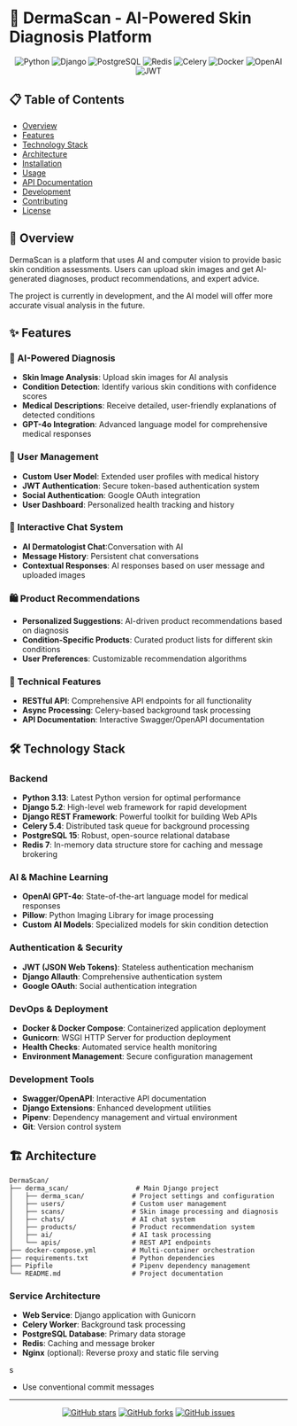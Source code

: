 # 🏥 DermaScan - AI-Powered Skin Diagnosis Platform

<div align="center">

![Python](https://img.shields.io/badge/Python-3.13-blue?style=for-the-badge&logo=python&logoColor=white)
![Django](https://img.shields.io/badge/Django-5.2-green?style=for-the-badge&logo=django&logoColor=white)
![PostgreSQL](https://img.shields.io/badge/PostgreSQL-15-blue?style=for-the-badge&logo=postgresql&logoColor=white)
![Redis](https://img.shields.io/badge/Redis-7-red?style=for-the-badge&logo=redis&logoColor=white)
![Celery](https://img.shields.io/badge/Celery-5.4-green?style=for-the-badge&logo=celery&logoColor=white)
![Docker](https://img.shields.io/badge/Docker-Compose-blue?style=for-the-badge&logo=docker&logoColor=white)
![OpenAI](https://img.shields.io/badge/OpenAI-GPT--4o-purple?style=for-the-badge&logo=openai&logoColor=white)
![JWT](https://img.shields.io/badge/JWT-Authentication-orange?style=for-the-badge&logo=jsonwebtokens&logoColor=white)

</div>

## 📋 Table of Contents

- [Overview](#overview)
- [Features](#features)
- [Technology Stack](#technology-stack)
- [Architecture](#architecture)
- [Installation](#installation)
- [Usage](#usage)
- [API Documentation](#api-documentation)
- [Development](#development)
- [Contributing](#contributing)
- [License](#license)

## 🎯 Overview

DermaScan is a platform that uses AI and computer vision to provide basic skin condition assessments. Users can upload skin images and get AI-generated diagnoses, product recommendations, and expert advice.

The project is currently in development, and the AI model will offer more accurate visual analysis in the future.
## ✨ Features

### 🔬 AI-Powered Diagnosis
- **Skin Image Analysis**: Upload skin images for AI analysis
- **Condition Detection**: Identify various skin conditions with confidence scores
- **Medical Descriptions**: Receive detailed, user-friendly explanations of detected conditions
- **GPT-4o Integration**: Advanced language model for comprehensive medical responses

### 👤 User Management
- **Custom User Model**: Extended user profiles with medical history
- **JWT Authentication**: Secure token-based authentication system
- **Social Authentication**: Google OAuth integration
- **User Dashboard**: Personalized health tracking and history

### 💬 Interactive Chat System
- **AI Dermatologist Chat**:Conversation with AI
- **Message History**: Persistent chat conversations
- **Contextual Responses**: AI responses based on user message and uploaded images

### 🛍️ Product Recommendations
- **Personalized Suggestions**: AI-driven product recommendations based on diagnosis
- **Condition-Specific Products**: Curated product lists for different skin conditions
- **User Preferences**: Customizable recommendation algorithms

### 🔧 Technical Features
- **RESTful API**: Comprehensive API endpoints for all functionality
- **Async Processing**: Celery-based background task processing
- **API Documentation**: Interactive Swagger/OpenAPI documentation

## 🛠️ Technology Stack

### Backend
- **Python 3.13**: Latest Python version for optimal performance
- **Django 5.2**: High-level web framework for rapid development
- **Django REST Framework**: Powerful toolkit for building Web APIs
- **Celery 5.4**: Distributed task queue for background processing
- **PostgreSQL 15**: Robust, open-source relational database
- **Redis 7**: In-memory data structure store for caching and message brokering

### AI & Machine Learning
- **OpenAI GPT-4o**: State-of-the-art language model for medical responses
- **Pillow**: Python Imaging Library for image processing
- **Custom AI Models**: Specialized models for skin condition detection

### Authentication & Security
- **JWT (JSON Web Tokens)**: Stateless authentication mechanism
- **Django Allauth**: Comprehensive authentication system
- **Google OAuth**: Social authentication integration

### DevOps & Deployment
- **Docker & Docker Compose**: Containerized application deployment
- **Gunicorn**: WSGI HTTP Server for production deployment
- **Health Checks**: Automated service health monitoring
- **Environment Management**: Secure configuration management

### Development Tools
- **Swagger/OpenAPI**: Interactive API documentation
- **Django Extensions**: Enhanced development utilities
- **Pipenv**: Dependency management and virtual environment
- **Git**: Version control system

## 🏗️ Architecture

```
DermaScan/
├── derma_scan/                 # Main Django project
│   ├── derma_scan/            # Project settings and configuration
│   ├── users/                 # Custom user management
│   ├── scans/                 # Skin image processing and diagnosis
│   ├── chats/                 # AI chat system
│   ├── products/              # Product recommendation system
│   ├── ai/                    # AI task processing
│   └── apis/                  # REST API endpoints
├── docker-compose.yml         # Multi-container orchestration
├── requirements.txt           # Python dependencies
├── Pipfile                    # Pipenv dependency management
└── README.md                  # Project documentation
```

### Service Architecture
- **Web Service**: Django application with Gunicorn
- **Celery Worker**: Background task processing
- **PostgreSQL Database**: Primary data storage
- **Redis**: Caching and message broker
- **Nginx** (optional): Reverse proxy and static file serving

s
- Use conventional commit messages



---

<div align="center">

[![GitHub stars](https://img.shields.io/github/stars/yourusername/dermascan?style=social)](https://github.com/yourusername/dermascan)
[![GitHub forks](https://img.shields.io/github/forks/yourusername/dermascan?style=social)](https://github.com/yourusername/dermascan)
[![GitHub issues](https://img.shields.io/github/issues/yourusername/dermascan)](https://github.com/yourusername/dermascan/issues)

</div> 